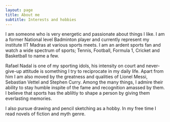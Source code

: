 ```yaml
---
layout: page
title: About me
subtitle: Interests and hobbies
---
```


I am someone who is very energetic and passionate about things I like. I am a former National level Badminton player and currently represent my institute IIT Madras at various sports meets. I am an ardent sports fan and watch a wide spectrum of sports; Tennis, Football, Formula 1, Cricket and Basketball to name a few.  

Rafael Nadal is one of my sporting idols, his intensity on court and never-give-up attitude is something I try to reciprocate in my daily life. Apart from him I am also moved by the greatness and qualities of Lionel Messi, Sebastian Vettel and Stephen Curry. Among the many things, I admire their ability to stay humble inspite of the fame and recognition amassed by them. I believe that sports has the abliltiy to shape a person by giving them everlasting memories.  

I also pursue drawing and pencil sketching as a hobby. In my free time I read novels of fiction and myth genre.
